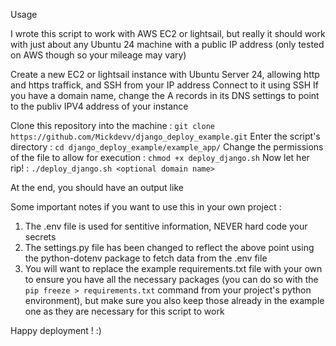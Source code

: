 Usage 

I wrote this script to work with AWS EC2 or lightsail, but really it should work with just about any Ubuntu 24 machine with a public IP address (only tested on AWS though so your mileage may vary)

Create a new EC2 or lightsail instance with Ubuntu Server 24, allowing http and https traffick, and SSH from your IP address
Connect to it using SSH
If you have a domain name, change the A records in its DNS settings to point to the publiv IPV4 address of your instance

Clone this repository into the machine : `git clone https://github.com/Mickdevv/django_deploy_example.git` 
Enter the script's directory : `cd django_deploy_example/example_app/`
Change the permissions of the file to allow for execution : `chmod +x deploy_django.sh`
Now let her rip! : `./deploy_django.sh <optional domain name>`

At the end, you should have an output like 

Some important notes if you want to use this in your own project :

1. The .env file is used for sentitive information, NEVER hard code your secrets
2. The settings.py file has been changed to reflect the above point using the python-dotenv package to fetch data from the .env file
4. You will want to replace the example requirements.txt file with your own to ensure you have all the necessary packages (you can do so with the `pip freeze > requirements.txt` command from your project's python environment), but make sure you also keep those already in the example one as they are necessary for this script to work

Happy deployment ! :) 
